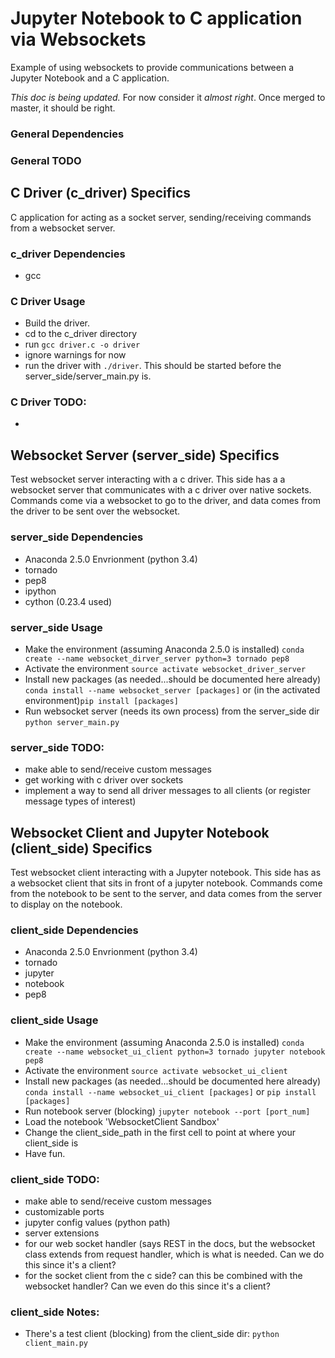 # Jupyter Notebook to C application via Websockets
Example of using websockets to provide communications between a Jupyter Notebook and a C application.

*This doc is being updated.* For now consider it _almost right_. Once merged
to master, it should be right.

### General Dependencies

### General TODO

## C Driver (c_driver) Specifics
C application for acting as a socket server, sending/receiving commands from
a websocket server.

### c_driver Dependencies
* gcc

### C Driver Usage
* Build the driver.
 * cd to the c_driver directory
 * run `gcc driver.c -o driver`
 * ignore warnings for now
* run the driver with `./driver`. This should be started before the
  server_side/server_main.py is.

### C Driver TODO:
*

## Websocket Server (server_side) Specifics

Test websocket server interacting with a c driver. This side has a
a websocket server that communicates with a c driver over native sockets.
Commands come via a websocket to go to the driver, and data comes from the
driver to be sent over the websocket.

### server_side Dependencies
* Anaconda 2.5.0 Envrionment (python 3.4)
 * tornado
 * pep8
 * ipython
 * cython (0.23.4 used)

### server_side Usage
* Make the environment (assuming Anaconda 2.5.0 is installed)
`conda create --name websocket_dirver_server python=3 tornado pep8`
* Activate the environment
`source activate websocket_driver_server`
* Install new packages (as needed...should be documented here already)
`conda install --name websocket_server [packages]` or (in the activated
environment)`pip install [packages]`
* Run websocket server (needs its own process) from the server_side dir
`python server_main.py`

### server_side TODO:
* make able to send/receive custom messages
* get working with c driver over sockets
 * implement a way to send all driver messages to all clients (or register
   message types of interest)

## Websocket Client and Jupyter Notebook (client_side) Specifics

Test websocket client interacting with a Jupyter notebook. This side has as
a websocket client that sits in front of a jupyter notebook. Commands come
from the notebook to be sent to the server, and data comes from the server to
display on the notebook.

### client_side Dependencies
* Anaconda 2.5.0 Envrionment (python 3.4)
* tornado
* jupyter
* notebook
* pep8

### client_side Usage
* Make the environment (assuming Anaconda 2.5.0 is installed)
`conda create --name websocket_ui_client python=3 tornado jupyter notebook pep8`
* Activate the environment
`source activate websocket_ui_client`
* Install new packages (as needed...should be documented here already)
`conda install --name websocket_ui_client [packages]` or `pip install [packages]`
* Run notebook server (blocking) `jupyter notebook --port [port_num]`
* Load the notebook 'WebsocketClient Sandbox'
* Change the client_side_path in the first cell to point at where your
 client_side is
* Have fun.

### client_side TODO:
* make able to send/receive custom messages
* customizable ports
* jupyter config values (python path)
* server extensions
* for our web socket handler (says REST in the docs, but the websocket class
  extends from request handler, which is what is needed. Can we do this
  since it's a client?
* for the socket client from the c side? can this be combined with the
  websocket handler? Can we even do this since it's a client?

### client_side Notes:
* There's a test client (blocking) from the client_side dir:
 `python client_main.py`
